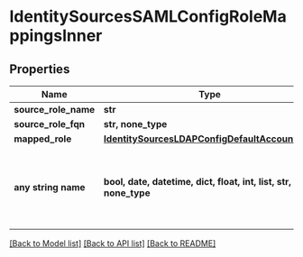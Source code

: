 # IdentitySourcesSAMLConfigRoleMappingsInner


## Properties
Name | Type | Description | Notes
------------ | ------------- | ------------- | -------------
**source_role_name** | **str** |  | [optional] 
**source_role_fqn** | **str, none_type** |  | [optional] 
**mapped_role** | [**IdentitySourcesLDAPConfigDefaultAccountRole**](IdentitySourcesLDAPConfigDefaultAccountRole.md) |  | [optional] 
**any string name** | **bool, date, datetime, dict, float, int, list, str, none_type** | any string name can be used but the value must be the correct type | [optional]

[[Back to Model list]](../README.md#documentation-for-models) [[Back to API list]](../README.md#documentation-for-api-endpoints) [[Back to README]](../README.md)


